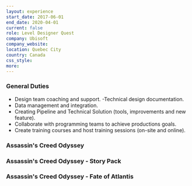 ```yaml
---
layout: experience
start_date: 2017-06-01
end_date: 2020-04-01
current: false
role: Level Designer Quest
company: Ubisoft
company_website: 
location: Quebec City
country: Canada
css_style: 
more:
---
```

### General Duties
- Design team coaching and support.
-Technical design documentation.
- Data management and integration.
- Creating Pipeline and Technical Solution (tools, improvements and new feature).
- Collaborate with programming teams to achieve productions goals.
- Create training courses and host training sessions (on-site and online).

### Assassin's Creed Odyssey

### Assassin's Creed Odyssey - Story Pack

### Assassin's Creed Odyssey - Fate of Atlantis

